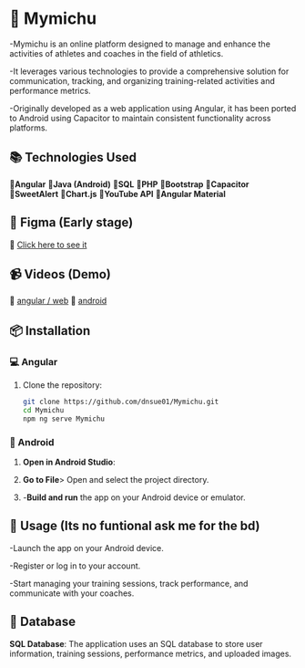 # 🐻 Mymichu

-Mymichu is an online platform designed to manage and enhance the activities of athletes and coaches in the field of athletics.

-It leverages various technologies to provide a comprehensive solution for communication, tracking, and organizing training-related activities and performance metrics.

-Originally developed as a web application using Angular, it has been ported to Android using Capacitor to maintain consistent functionality across platforms.

## 📚 Technologies Used

🔗**Angular** 
🔗**Java (Android)**
🔗**SQL**
🔗**PHP**
🔗**Bootstrap**
🔗**Capacitor**
🔗**SweetAlert**
🔗**Chart.js**
🔗**YouTube API** 
🔗**Angular Material**

## 💚 Figma (Early stage)

🔗 [Click here to see it](https://www.figma.com/design/XsaaT2B75wHLrTj4oYum1H/Untitled?m=auto&t=WX0wfcTXMfSgKoHI-6)

## 📹 Videos (Demo)

🔗 [angular / web](https://youtu.be/HhkirC6MYrM)
🔗 [android](https://youtube.com/shorts/DepXc8M8RQQ?si=hMa_m8VTDidsPwu4)

## 📦 Installation

### 💻 Angular
1. Clone the repository:
   ```bash
   git clone https://github.com/dnsue01/Mymichu.git
   cd Mymichu
   npm ng serve Mymichu
   ```

### 📳 Android

  1. **Open in Android Studio**:

  2. **Go to File**> Open and select the project directory.

  3. -**Build and run** the app on your Android device or emulator.

## 🚀 Usage (Its no funtional ask me for the bd)

-Launch the app on your Android device.

-Register or log in to your account.

-Start managing your training sessions, track performance, and communicate with your coaches.

## 💾 Database

**SQL Database**: The application uses an SQL database to store user information, training sessions, performance metrics, and uploaded images.



